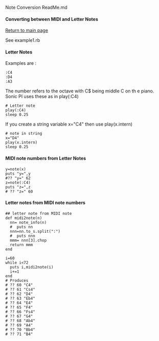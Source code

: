 Note Conversion ReadMe.md
#### Converting between MIDI and Letter Notes

[Return to main page]( )

See example1.rb

#### Letter Notes

Examples are : 

```
:C4
:D4 
:A3
```
The number refers to the octave with C$ being middle C on th e piano.
Sonic PI uses these as in play(:C4)

```
# Letter note
play(:C4)
sleep 0.25
```
If you create a string variable x="C4"
then use play(x.intern)

```
# note in string
x="D4"
play(x.intern)
sleep 0.25
```

#### MIDI note numbers from Letter Notes

```
y=note(x)
puts "y=",y
#?? "y=" 62
z=note(:C4)
puts "z=",z
# ?? "z=" 60
```
#### Letter notes from MIDI note numbers

```
## letter note from MIDI note
def midi2note(n)
  nn= note_info(n)
  #  puts nn
  nnn=nn.to_s.split(":")
  #  puts nnn
  mmm= nnn[3].chop
  return mmm
end

i=60
while i<72
  puts i,midi2note(i)
  i+=1
end
# Produces
# ?? 60 "C4"
# ?? 61 "Cs4"
# ?? 62 "D4"
# ?? 63 "Eb4"
# ?? 64 "E4"
# ?? 65 "F4"
# ?? 66 "Fs4"
# ?? 67 "G4"
# ?? 68 "Ab4"
# ?? 69 "A4"
# ?? 70 "Bb4"
# ?? 71 "B4"
```

